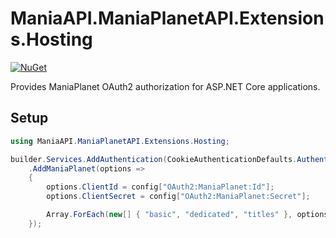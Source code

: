 # ManiaAPI.ManiaPlanetAPI.Extensions.Hosting

[![NuGet](https://img.shields.io/nuget/vpre/ManiaAPI.ManiaPlanetAPI.Extensions.Hosting?style=for-the-badge&logo=nuget)](https://www.nuget.org/packages/ManiaAPI.ManiaPlanetAPI.Extensions.Hosting/)

Provides ManiaPlanet OAuth2 authorization for ASP.NET Core applications.

## Setup

```cs
using ManiaAPI.ManiaPlanetAPI.Extensions.Hosting;

builder.Services.AddAuthentication(CookieAuthenticationDefaults.AuthenticationScheme)
    .AddManiaPlanet(options =>
    {
        options.ClientId = config["OAuth2:ManiaPlanet:Id"];
        options.ClientSecret = config["OAuth2:ManiaPlanet:Secret"];

        Array.ForEach(new[] { "basic", "dedicated", "titles" }, options.Scope.Add);
    });
```